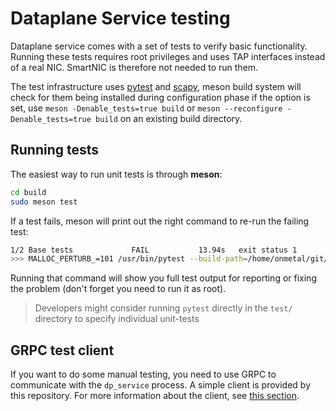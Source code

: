 # Dataplane Service testing

Dataplane service comes with a set of tests to verify basic functionality. Running these tests requires root privileges and uses TAP interfaces instead of a real NIC. SmartNIC is therefore not needed to run them.

The test infrastructure uses [pytest](https://docs.pytest.org/) and [scapy](https://scapy.net/), meson build system will check for them being installed during configuration phase if the option is set, use `meson -Denable_tests=true build` or `meson --reconfigure -Denable_tests=true build` on an existing build directory.


## Running tests

The easiest way to run unit tests is through **meson**:
```bash
cd build
sudo meson test
```

If a test fails, meson will print out the right command to re-run the failing test:
```bash
1/2 Base tests             FAIL           13.94s   exit status 1
>>> MALLOC_PERTURB_=101 /usr/bin/pytest --build-path=/home/onmetal/git/net-dpservice/build --tun-opt=ipip /home/onmetal/git/net-dpservice/test
```
Running that command will show you full test output for reporting or fixing the problem (don't forget you need to run it as root).

> Developers might consider running `pytest` directly in the `test/` directory to specify individual unit-tests


## GRPC test client

If you want to do some manual testing, you need to use GRPC to communicate with the `dp_service` process. A simple client is provided by this repository. For more information about the client, see [this section](grpc_client.md).
